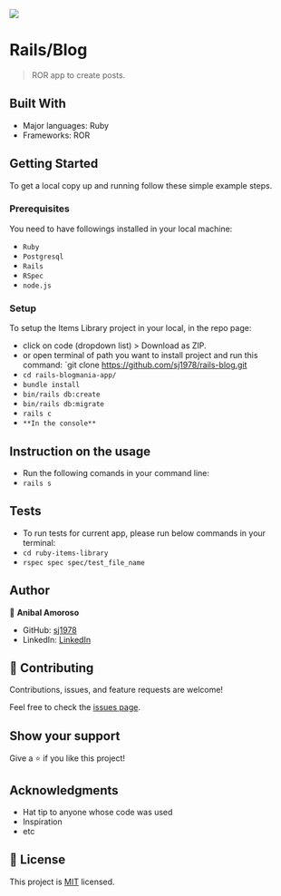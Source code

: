 ![](https://img.shields.io/badge/Microverse-blueviolet)

# Rails/Blog

> ROR app to create posts.



## Built With

- Major languages: Ruby
- Frameworks: ROR

## Getting Started

To get a local copy up and running follow these simple example steps.

### Prerequisites

You need to have followings installed in your local machine:
- `Ruby`
- `Postgresql`
- `Rails`
- `RSpec`
- `node.js`

### Setup

To setup the Items Library project in your local, in the repo page: 
- click on code (dropdown list) > Download as ZIP. 
- or open terminal of path you want to install project and run this command:
`git clone https://github.com/sj1978/rails-blog.git
- `cd rails-blogmania-app/`
- `bundle install`
- `bin/rails db:create`
- `bin/rails db:migrate`
- `rails c`
- `**In the console**`


## Instruction on the usage
- Run the following comands in your command line:
- `rails s`

## Tests
- To run tests for current app, please run below commands in your terminal:
- `cd ruby-items-library`
- `rspec spec spec/test_file_name`

## Author


👤 **Anibal Amoroso**

- GitHub: [sj1978](https://github.com/sj1978)
- LinkedIn: [LinkedIn](https://www.linkedin.com/in/anibalamoroso/)

## 🤝 Contributing

Contributions, issues, and feature requests are welcome!

Feel free to check the [issues page](https://github.com/sj1978/rails-blog/issues).

## Show your support

Give a ⭐️ if you like this project!

## Acknowledgments

- Hat tip to anyone whose code was used
- Inspiration
- etc

## 📝 License

This project is [MIT](./MIT.md) licensed.